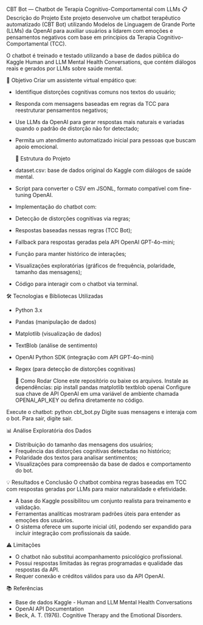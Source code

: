 CBT Bot — Chatbot de Terapia Cognitivo-Comportamental com LLMs
📋 Descrição do Projeto
Este projeto desenvolve um chatbot terapêutico automatizado (CBT Bot) utilizando Modelos de Linguagem de Grande Porte (LLMs) da OpenAI para auxiliar usuários a lidarem com emoções e pensamentos negativos com base em princípios da Terapia Cognitivo-Comportamental (TCC).

O chatbot é treinado e testado utilizando a base de dados pública do Kaggle Human and LLM Mental Health Conversations, que contém diálogos reais e gerados por LLMs sobre saúde mental.

🎯 Objetivo
Criar um assistente virtual empático que:

- Identifique distorções cognitivas comuns nos textos do usuário;

- Responda com mensagens baseadas em regras da TCC para reestruturar pensamentos negativos;

- Use LLMs da OpenAI para gerar respostas mais naturais e variadas quando o padrão de distorção não for detectado;

- Permita um atendimento automatizado inicial para pessoas que buscam apoio emocional.

  🧩 Estrutura do Projeto
- dataset.csv: base de dados original do Kaggle com diálogos de saúde mental.
- Script para converter o CSV em JSONL, formato compatível com fine-tuning OpenAI.
- Implementação do chatbot com:
- Detecção de distorções cognitivas via regras;
- Respostas baseadas nessas regras (TCC Bot);
- Fallback para respostas geradas pela API OpenAI GPT-4o-mini;
- Função para manter histórico de interações;
- Visualizações exploratórias (gráficos de frequência, polaridade, tamanho das mensagens);
- Código para interagir com o chatbot via terminal.


🛠 Tecnologias e Bibliotecas Utilizadas
- Python 3.x
- Pandas (manipulação de dados)
- Matplotlib (visualização de dados)
- TextBlob (análise de sentimento)
- OpenAI Python SDK (integração com API GPT-4o-mini)
- Regex (para detecção de distorções cognitivas)

  🚀 Como Rodar
Clone este repositório ou baixe os arquivos.
Instale as dependências:
pip install pandas matplotlib textblob openai
Configure sua chave de API OpenAI em uma variável de ambiente chamada OPENAI_API_KEY ou defina diretamente no código.

Execute o chatbot:
python cbt_bot.py
Digite suas mensagens e interaja com o bot. Para sair, digite sair.

📊 Análise Exploratória dos Dados
- Distribuição do tamanho das mensagens dos usuários;
- Frequência das distorções cognitivas detectadas no histórico;
- Polaridade dos textos para analisar sentimentos;
- Visualizações para compreensão da base de dados e comportamento do bot.

💡 Resultados e Conclusão
O chatbot combina regras baseadas em TCC com respostas geradas por LLMs para maior naturalidade e efetividade.
- A base do Kaggle possibilitou um conjunto realista para treinamento e validação.
- Ferramentas analíticas mostraram padrões úteis para entender as emoções dos usuários.
- O sistema oferece um suporte inicial útil, podendo ser expandido para incluir integração com profissionais da saúde.

⚠️ Limitações
- O chatbot não substitui acompanhamento psicológico profissional.
- Possui respostas limitadas às regras programadas e qualidade das respostas da API.
- Requer conexão e créditos válidos para uso da API OpenAI.



📚 Referências
- Base de dados Kaggle - Human and LLM Mental Health Conversations
- OpenAI API Documentation
- Beck, A. T. (1976). Cognitive Therapy and the Emotional Disorders.


  
